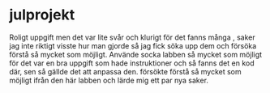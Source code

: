 # julprojekt
Roligt uppgift men det var lite svår och klurigt för det fanns många ,
saker jag inte riktigt visste hur man gjorde så jag fick söka upp dem och försöka förstå så mycket som möjligt.
Använde socka labben så mycket som möjligt för det var en bra uppgift som hade instruktioner och så fanns det en kod där, sen så gällde det att anpassa den.
försökte förstå så mycket som möjligt ifrån den här labben och lärde mig ett par nya saker.
